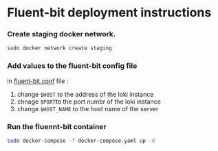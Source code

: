 # Fluent-bit deployment instructions

### Create staging docker network.

```sh
sudo docker network create staging
```

### Add values to the fluent-bit config file 

in [fluent-bit.conf](fluent-bit.conf) file :

1. change `$HOST` to the address of the loki instance 
2. chnage `$PORT`to the port numbr of the loki instance 
3. change `$HOST_NAME` to the host name of the server


### Run the fluennt-bit container 

```sh
sudo docker-compose -f docker-compose.yaml up -d
```
